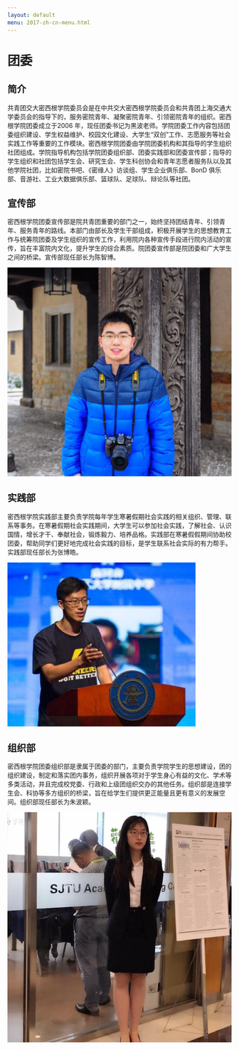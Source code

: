 ```yaml
---
layout: default
menu: 2017-zh-cn-menu.html
---
```


# 团委

## 简介

共青团交大密西根学院委员会是在中共交大密西根学院委员会和共青团上海交通大学委员会的指导下的，服务密院青年、凝聚密院青年、引领密院青年的组织。密西根学院团委成立于2006 年，现任团委书记为黑波老师。学院团委工作内容包括团委组织建设、学生权益维护、校园文化建设、大学生“双创”工作、志愿服务等社会实践工作等重要的工作模块。密西根学院团委由学院团委机构和其指导的学生组织社团组成。学院指导机构包括学院团委组织部、团委实践部和团委宣传部；指导的学生组织和社团包括学生会、研究生会、学生科创协会和青年志愿者服务队以及其他学院社团，比如密院书吧、《密缘人》访谈组、学生企业俱乐部、BonD 俱乐部、音游社、工业大数据俱乐部、篮球队、足球队、辩论队等社团。

## 宣传部

密西根学院团委宣传部是院共青团重要的部门之一，始终坚持团结青年、引领青年、服务青年的路线。本部门由部长及学生干部组成，积极开展学生的思想教育工作与统筹院团委及学生组织的宣传工作，利用院内各种宣传手段进行院内活动的宣传，旨在丰富院内文化，提升学生的综合素质。院团委宣传部是院团委和广大学生之间的桥梁。宣传部现任部长为陈智博。

![](../imgs/cylc-publicity.png)


## 实践部

密西根学院实践部主要负责学院每年学生寒暑假期社会实践的相关组织、管理、联系等事务。在寒暑假期社会实践期间，大学生可以参加社会实践，了解社会、认识国情，增长才干、奉献社会，锻炼毅力、培养品格。实践部在寒暑假假期间协助校团委，帮助同学们更好地完成社会实践的目标，是学生联系社会实际的有力帮手。实践部现任部长为张博皓。

![](../imgs/cylc-practice.png)

## 组织部

密西根学院团委组织部是隶属于团委的部门，主要负责学院学生的思想建设，团的组织建设，制定和落实团内事务，组织开展各项对于学生身心有益的文化、学术等多类活动，并且完成校党委、行政和上级团组织交办的其他任务。组织部是连接学生会、科协等多方组织的桥梁，旨在给学生们提供更正能量且更有意义的发展空间。组织部现任部长为朱波颖。

![](../imgs/cylc-arrangement.png)
